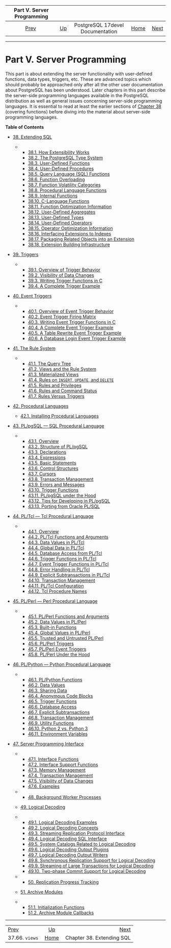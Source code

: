 

|           Part V. Server Programming          |                                                     |                                  |                                                       |                                                  |
| :-------------------------------------------: | :-------------------------------------------------- | :------------------------------: | ----------------------------------------------------: | -----------------------------------------------: |
| [Prev](infoschema-views.html "37.66. views")  | [Up](index.html "PostgreSQL 17devel Documentation") | PostgreSQL 17devel Documentation | [Home](index.html "PostgreSQL 17devel Documentation") |  [Next](extend.html "Chapter 38. Extending SQL") |

***

# Part V. Server Programming

This part is about extending the server functionality with user-defined functions, data types, triggers, etc. These are advanced topics which should probably be approached only after all the other user documentation about PostgreSQL has been understood. Later chapters in this part describe the server-side programming languages available in the PostgreSQL distribution as well as general issues concerning server-side programming languages. It is essential to read at least the earlier sections of [Chapter 38](extend.html "Chapter 38. Extending SQL") (covering functions) before diving into the material about server-side programming languages.

**Table of Contents**

* [38. Extending SQL](extend.html)

  * *   [38.1. How Extensibility Works](extend-how.html)
    * [38.2. The PostgreSQL Type System](extend-type-system.html)
    * [38.3. User-Defined Functions](xfunc.html)
    * [38.4. User-Defined Procedures](xproc.html)
    * [38.5. Query Language (SQL) Functions](xfunc-sql.html)
    * [38.6. Function Overloading](xfunc-overload.html)
    * [38.7. Function Volatility Categories](xfunc-volatility.html)
    * [38.8. Procedural Language Functions](xfunc-pl.html)
    * [38.9. Internal Functions](xfunc-internal.html)
    * [38.10. C-Language Functions](xfunc-c.html)
    * [38.11. Function Optimization Information](xfunc-optimization.html)
    * [38.12. User-Defined Aggregates](xaggr.html)
    * [38.13. User-Defined Types](xtypes.html)
    * [38.14. User-Defined Operators](xoper.html)
    * [38.15. Operator Optimization Information](xoper-optimization.html)
    * [38.16. Interfacing Extensions to Indexes](xindex.html)
    * [38.17. Packaging Related Objects into an Extension](extend-extensions.html)
    * [38.18. Extension Building Infrastructure](extend-pgxs.html)

* [39. Triggers](triggers.html)

  * *   [39.1. Overview of Trigger Behavior](trigger-definition.html)
    * [39.2. Visibility of Data Changes](trigger-datachanges.html)
    * [39.3. Writing Trigger Functions in C](trigger-interface.html)
    * [39.4. A Complete Trigger Example](trigger-example.html)

* [40. Event Triggers](event-triggers.html)

  * *   [40.1. Overview of Event Trigger Behavior](event-trigger-definition.html)
    * [40.2. Event Trigger Firing Matrix](event-trigger-matrix.html)
    * [40.3. Writing Event Trigger Functions in C](event-trigger-interface.html)
    * [40.4. A Complete Event Trigger Example](event-trigger-example.html)
    * [40.5. A Table Rewrite Event Trigger Example](event-trigger-table-rewrite-example.html)
    * [40.6. A Database Login Event Trigger Example](event-trigger-database-login-example.html)

* [41. The Rule System](rules.html)

  * *   [41.1. The Query Tree](querytree.html)
    * [41.2. Views and the Rule System](rules-views.html)
    * [41.3. Materialized Views](rules-materializedviews.html)
    * [41.4. Rules on `INSERT`, `UPDATE`, and `DELETE`](rules-update.html)
    * [41.5. Rules and Privileges](rules-privileges.html)
    * [41.6. Rules and Command Status](rules-status.html)
    * [41.7. Rules Versus Triggers](rules-triggers.html)

* [42. Procedural Languages](xplang.html)

  * [42.1. Installing Procedural Languages](xplang-install.html)

* [43. PL/pgSQL — SQL Procedural Language](plpgsql.html)

  * *   [43.1. Overview](plpgsql-overview.html)
    * [43.2. Structure of PL/pgSQL](plpgsql-structure.html)
    * [43.3. Declarations](plpgsql-declarations.html)
    * [43.4. Expressions](plpgsql-expressions.html)
    * [43.5. Basic Statements](plpgsql-statements.html)
    * [43.6. Control Structures](plpgsql-control-structures.html)
    * [43.7. Cursors](plpgsql-cursors.html)
    * [43.8. Transaction Management](plpgsql-transactions.html)
    * [43.9. Errors and Messages](plpgsql-errors-and-messages.html)
    * [43.10. Trigger Functions](plpgsql-trigger.html)
    * [43.11. PL/pgSQL under the Hood](plpgsql-implementation.html)
    * [43.12. Tips for Developing in PL/pgSQL](plpgsql-development-tips.html)
    * [43.13. Porting from Oracle PL/SQL](plpgsql-porting.html)

* [44. PL/Tcl — Tcl Procedural Language](pltcl.html)

  * *   [44.1. Overview](pltcl-overview.html)
    * [44.2. PL/Tcl Functions and Arguments](pltcl-functions.html)
    * [44.3. Data Values in PL/Tcl](pltcl-data.html)
    * [44.4. Global Data in PL/Tcl](pltcl-global.html)
    * [44.5. Database Access from PL/Tcl](pltcl-dbaccess.html)
    * [44.6. Trigger Functions in PL/Tcl](pltcl-trigger.html)
    * [44.7. Event Trigger Functions in PL/Tcl](pltcl-event-trigger.html)
    * [44.8. Error Handling in PL/Tcl](pltcl-error-handling.html)
    * [44.9. Explicit Subtransactions in PL/Tcl](pltcl-subtransactions.html)
    * [44.10. Transaction Management](pltcl-transactions.html)
    * [44.11. PL/Tcl Configuration](pltcl-config.html)
    * [44.12. Tcl Procedure Names](pltcl-procnames.html)

* [45. PL/Perl — Perl Procedural Language](plperl.html)

  * *   [45.1. PL/Perl Functions and Arguments](plperl-funcs.html)
    * [45.2. Data Values in PL/Perl](plperl-data.html)
    * [45.3. Built-in Functions](plperl-builtins.html)
    * [45.4. Global Values in PL/Perl](plperl-global.html)
    * [45.5. Trusted and Untrusted PL/Perl](plperl-trusted.html)
    * [45.6. PL/Perl Triggers](plperl-triggers.html)
    * [45.7. PL/Perl Event Triggers](plperl-event-triggers.html)
    * [45.8. PL/Perl Under the Hood](plperl-under-the-hood.html)

* [46. PL/Python — Python Procedural Language](plpython.html)

  * *   [46.1. PL/Python Functions](plpython-funcs.html)
    * [46.2. Data Values](plpython-data.html)
    * [46.3. Sharing Data](plpython-sharing.html)
    * [46.4. Anonymous Code Blocks](plpython-do.html)
    * [46.5. Trigger Functions](plpython-trigger.html)
    * [46.6. Database Access](plpython-database.html)
    * [46.7. Explicit Subtransactions](plpython-subtransaction.html)
    * [46.8. Transaction Management](plpython-transactions.html)
    * [46.9. Utility Functions](plpython-util.html)
    * [46.10. Python 2 vs. Python 3](plpython-python23.html)
    * [46.11. Environment Variables](plpython-envar.html)

* [47. Server Programming Interface](spi.html)

  * *   [47.1. Interface Functions](spi-interface.html)
    * [47.2. Interface Support Functions](spi-interface-support.html)
    * [47.3. Memory Management](spi-memory.html)
    * [47.4. Transaction Management](spi-transaction.html)
    * [47.5. Visibility of Data Changes](spi-visibility.html)
    * [47.6. Examples](spi-examples.html)

  * *   [48. Background Worker Processes](bgworker.html)
  * [49. Logical Decoding](logicaldecoding.html)

    

  * *   [49.1. Logical Decoding Examples](logicaldecoding-example.html)
    * [49.2. Logical Decoding Concepts](logicaldecoding-explanation.html)
    * [49.3. Streaming Replication Protocol Interface](logicaldecoding-walsender.html)
    * [49.4. Logical Decoding SQL Interface](logicaldecoding-sql.html)
    * [49.5. System Catalogs Related to Logical Decoding](logicaldecoding-catalogs.html)
    * [49.6. Logical Decoding Output Plugins](logicaldecoding-output-plugin.html)
    * [49.7. Logical Decoding Output Writers](logicaldecoding-writer.html)
    * [49.8. Synchronous Replication Support for Logical Decoding](logicaldecoding-synchronous.html)
    * [49.9. Streaming of Large Transactions for Logical Decoding](logicaldecoding-streaming.html)
    * [49.10. Two-phase Commit Support for Logical Decoding](logicaldecoding-two-phase-commits.html)

  * *   [50. Replication Progress Tracking](replication-origins.html)
  * [51. Archive Modules](archive-modules.html)

    

  * *   [51.1. Initialization Functions](archive-module-init.html)
    * [51.2. Archive Module Callbacks](archive-module-callbacks.html)

***

|                                               |                                                       |                                                  |
| :-------------------------------------------- | :---------------------------------------------------: | -----------------------------------------------: |
| [Prev](infoschema-views.html "37.66. views")  |  [Up](index.html "PostgreSQL 17devel Documentation")  |  [Next](extend.html "Chapter 38. Extending SQL") |
| 37.66. `views`                                | [Home](index.html "PostgreSQL 17devel Documentation") |                        Chapter 38. Extending SQL |
